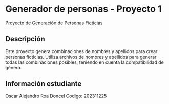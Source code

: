 # Generador de personas - Proyecto 1

Proyecto de Generación de Personas Ficticias

## Descripción

Este proyecto genera combinaciones de nombres y apellidos para crear personas ficticias. Utiliza archivos de nombres y apellidos para generar todas las combinaciones posibles, teniendo en cuenta la compatibilidad de género.

## Información estudiante

Oscar Alejandro Roa Doncel
Codigo: 202311225
